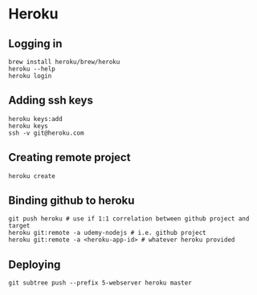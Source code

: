# Heroku

## Logging in
```
brew install heroku/brew/heroku
heroku --help
heroku login
```

## Adding ssh keys
```
heroku keys:add
heroku keys
ssh -v git@heroku.com
```

## Creating remote project

```
heroku create
```

## Binding github to heroku
```
git push heroku # use if 1:1 correlation between github project and target
heroku git:remote -a udemy-nodejs # i.e. github project
heroku git:remote -a <heroku-app-id> # whatever heroku provided

```
## Deploying

```
git subtree push --prefix 5-webserver heroku master
```

